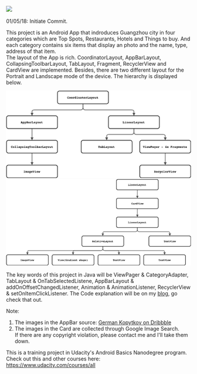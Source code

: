 ![](app_presentation.gif)

01/05/18: Initiate Commit.  

This project is an Android App that indroduces Guangzhou city in four categories which are Top Spots, Restaurants, Hotels and Things to buy. And each category contains six items that display an photo and the name, type, address of that item.  
The layout of the App is rich. CoordinatorLayout, AppBarLayout, CollapsingToolbarLayout, TabLayout, Fragment, RecyclerView and CardView are implemented. Besides, there are two different layout for the Portrait and Landscape mode of the device. The hierarchy is displayed below.  

![The hierarchy of main screen](hierarchy_main.png)  
![The hierarchy of each card](hierarchy_item.png)

The key words of this project in Java will be ViewPager & CategoryAdapter, TabLayout & OnTabSelectedListene, AppBarLayout & addOnOffsetChangedListener, Animation & AnimationListener, RecyclerView & setOnItemClickListener. The Code explanation will be on my [blog](), go check that out.  

Note:  
1. The images in the AppBar source: [German Kopytkov on Dribbble](https://dribbble.com/Kopytkov)
2. The images in the Card are collected through Google Image Search.   
If there are any copyright violation, please contact me and I'll take them down.  

This is a training project in Udacity's Android Basics Nanodegree program.  
Check out this and other courses here: https://www.udacity.com/courses/all